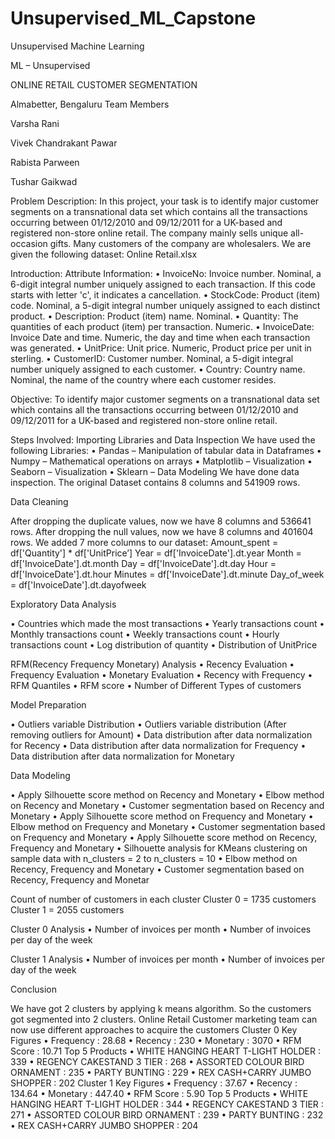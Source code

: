 # Unsupervised_ML_Capstone
Unsupervised Machine Learning

ML – Unsupervised

ONLINE RETAIL CUSTOMER SEGMENTATION

Almabetter, Bengaluru Team Members

Varsha Rani

Vivek Chandrakant Pawar

Rabista Parween

Tushar Gaikwad

Problem Description:
In this project, your task is to identify major customer segments on a transnational data set which contains all the transactions occurring between 01/12/2010 and 09/12/2011 for a UK-based and registered non-store online retail. The company mainly sells unique all-occasion gifts. Many customers of the company are wholesalers. We are given the following dataset: Online Retail.xlsx

Introduction:
Attribute Information: • InvoiceNo: Invoice number. Nominal, a 6-digit integral number uniquely assigned to each transaction. If this code starts with letter 'c', it indicates a cancellation. • StockCode: Product (item) code. Nominal, a 5-digit integral number uniquely assigned to each distinct product. • Description: Product (item) name. Nominal. • Quantity: The quantities of each product (item) per transaction. Numeric. • InvoiceDate: Invoice Date and time. Numeric, the day and time when each transaction was generated. • UnitPrice: Unit price. Numeric, Product price per unit in sterling. • CustomerID: Customer number. Nominal, a 5-digit integral number uniquely assigned to each customer. • Country: Country name. Nominal, the name of the country where each customer resides.

Objective:
To identify major customer segments on a transnational data set which contains all the transactions occurring between 01/12/2010 and 09/12/2011 for a UK-based and registered non-store online retail.

Steps Involved:
Importing Libraries and Data Inspection We have used the following Libraries: • Pandas – Manipulation of tabular data in Dataframes • Numpy – Mathematical operations on arrays • Matplotlib – Visualization • Seaborn – Visualization • Sklearn – Data Modeling We have done data inspection. The original Dataset contains 8 columns and 541909 rows.

Data Cleaning

After dropping the duplicate values, now we have 8 columns and 536641 rows. After dropping the null values, now we have 8 columns and 401604 rows. We added 7 more columns to our dataset: Amount_spent = df['Quantity'] * df['UnitPrice’] Year = df['InvoiceDate'].dt.year Month = df['InvoiceDate'].dt.month Day = df['InvoiceDate'].dt.day Hour = df['InvoiceDate'].dt.hour Minutes = df['InvoiceDate'].dt.minute Day_of_week = df['InvoiceDate'].dt.dayofweek

Exploratory Data Analysis

• Countries which made the most transactions • Yearly transactions count • Monthly transactions count • Weekly transactions count • Hourly transactions count • Log distribution of quantity • Distribution of UnitPrice

RFM(Recency Frequency Monetary) Analysis • Recency Evaluation • Frequency Evaluation • Monetary Evaluation • Recency with Frequency • RFM Quantiles • RFM score • Number of Different Types of customers

Model Preparation

• Outliers variable Distribution • Outliers variable distribution (After removing outliers for Amount) • Data distribution after data normalization for Recency • Data distribution after data normalization for Frequency • Data distribution after data normalization for Monetary

Data Modeling

• Apply Silhouette score method on Recency and Monetary • Elbow method on Recency and Monetary • Customer segmentation based on Recency and Monetary • Apply Silhouette score method on Frequency and Monetary • Elbow method on Frequency and Monetary • Customer segmentation based on Frequency and Monetary • Apply Silhouette score method on Recency, Frequency and Monetary • Silhouette analysis for KMeans clustering on sample data with n_clusters = 2 to n_clusters = 10 • Elbow method on Recency, Frequency and Monetary • Customer segmentation based on Recency, Frequency and Monetar

Count of number of customers in each cluster Cluster 0 = 1735 customers Cluster 1 = 2055 customers

Cluster 0 Analysis • Number of invoices per month • Number of invoices per day of the week

Cluster 1 Analysis • Number of invoices per month • Number of invoices per day of the week

Conclusion

We have got 2 clusters by applying k means algorithm. So the customers got segmented into 2 clusters. Online Retail Customer marketing team can now use different approaches to acquire the customers Cluster 0 Key Figures • Frequency : 28.68 • Recency : 230 • Monetary : 3070 • RFM Score : 10.71 Top 5 Products • WHITE HANGING HEART T-LIGHT HOLDER : 339 • REGENCY CAKESTAND 3 TIER : 268 • ASSORTED COLOUR BIRD ORNAMENT : 235 • PARTY BUNTING : 229 • REX CASH+CARRY JUMBO SHOPPER : 202 Cluster 1 Key Figures • Frequency : 37.67 • Recency : 134.64 • Monetary : 447.40 • RFM Score : 5.90 Top 5 Products • WHITE HANGING HEART T-LIGHT HOLDER : 344 • REGENCY CAKESTAND 3 TIER : 271 • ASSORTED COLOUR BIRD ORNAMENT : 239 • PARTY BUNTING : 232 • REX CASH+CARRY JUMBO SHOPPER : 204
